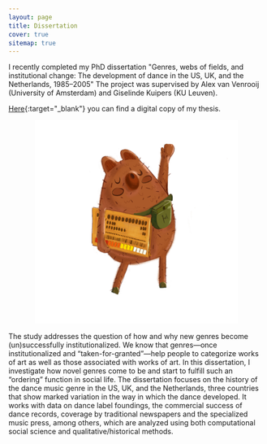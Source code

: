 ```yaml
---
layout: page
title: Dissertation
cover: true
sitemap: true
---
```


I recently completed my PhD dissertation "Genres, webs of fields, and institutional change: The development of dance in the US, UK, and the Netherlands, 1985–2005" The project was supervised by Alex van Venrooij (University of Amsterdam) and Giselinde Kuipers (KU Leuven). 

[Here](https://drive.google.com/file/d/1-DKHgvI4YEHkV6PB8xV9UpGsJlSC6a1g/view?usp=sharing){:target="_blank"} you can find a digital copy of my thesis. 

<p align="center">
<img src="/assets/img/blog/White background - darker hero.jpg" alt="cover" width="400"/>
</p>

The study addresses the question of how and why new genres become (un)successfully institutionalized. We know that genres—once institutionalized and “taken-for-granted”—help people to categorize works of art as well as those associated with works of art. In this dissertation, I investigate how novel genres come to be and start to fulfill such an “ordering” function in social life. The dissertation focuses on the history of the dance music genre in the US, UK, and the Netherlands, three countries that show marked variation in the way in which the dance developed. It works with data on dance label foundings, the commercial success of dance records, coverage by traditional newspapers and the specialized music press, among others, which are analyzed using both computational social science and qualitative/historical methods.




